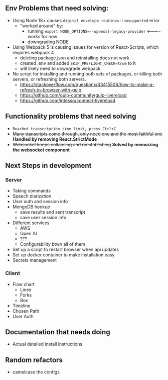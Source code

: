 ## Env Problems that need solving: 
- Using Node 18+ causes `digital envelope routines::unsupported` error
    - "worked around" by:
        - running `export NODE_OPTIONS=--openssl-legacy-provider` <----  works for now
        - downgrading NODE
- Using Webpack 5 is causing issues for version of React-Scripts, which requires webpack 4
    - deleting package.json and reinstalling does not work
    - created .env and added `SKIP_PREFLIGHT_CHECK=true` to it
    - will likely need to downgrade webpack
- No script for installing and running both sets of packages, or killing both servers, or refreshing both servers.
    - https://stackoverflow.com/questions/43415506/how-to-make-a-refresh-in-browser-with-gulp
    - https://github.com/gulp-community/gulp-livereload
    - https://github.com/intesso/connect-livereload

## Functionality problems that need solving
- `Reached transcription time limit, press Ctrl+C`
- ~~Many transcripts come through, only need one and the most faithful one~~ **Handled by removing React.StrictMode**
- ~~Websocket keeps collapsing and reestablishing~~ **Solved by memoizing the websocket component**

## Next Steps in development
### Server
- Taking commands
- Speech diarization
- User auth and session info
- MongoDB hookup
    - save results and sent transcript 
    - save user session info
- Different services
    - AWS
    - Open AI
    - ???
    - Configurability btwn all of them
- Set up a script to restart browser when api updates
- Set up docker container to make installation easy
- Secrets management

### Client
- Flow chart
    - Lines
    - Forks
    - Box
- Timeline
- Chosen Path
- User Auth


## Documentation that needs doing
- Actual detailed install instructions

## Random refactors
- camelcase the configs



